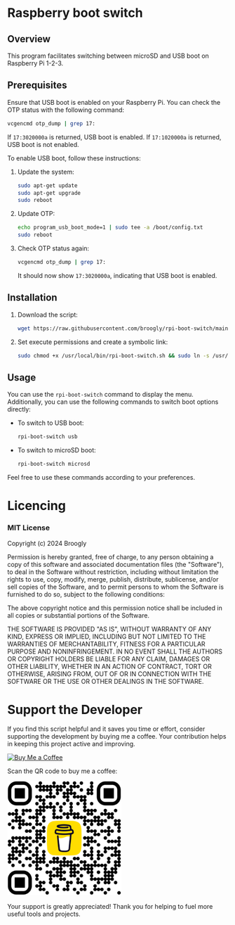# Raspberry boot switch

## Overview
This program facilitates switching between microSD and USB boot on Raspberry Pi 1-2-3.

## Prerequisites
Ensure that USB boot is enabled on your Raspberry Pi. You can check the OTP status with the following command:

```bash
vcgencmd otp_dump | grep 17:
```

If `17:3020000a` is returned, USB boot is enabled. If `17:1020000a` is returned, USB boot is not enabled.

To enable USB boot, follow these instructions:

1. Update the system:
   ```bash
   sudo apt-get update
   sudo apt-get upgrade
   sudo reboot
   ```

2. Update OTP:
   ```bash
   echo program_usb_boot_mode=1 | sudo tee -a /boot/config.txt
   sudo reboot
   ```

3. Check OTP status again:
   ```bash
   vcgencmd otp_dump | grep 17:
   ```

   It should now show `17:3020000a`, indicating that USB boot is enabled.

## Installation
1. Download the script:
   ```bash
   wget https://raw.githubusercontent.com/broogly/rpi-boot-switch/main/rpi-boot-switch.sh
   ```

2. Set execute permissions and create a symbolic link:
   ```bash
   sudo chmod +x /usr/local/bin/rpi-boot-switch.sh && sudo ln -s /usr/local/bin/rpi-boot-switch.sh /usr/local/bin/rpi-boot-switch
   ```

## Usage
You can use the `rpi-boot-switch` command to display the menu. Additionally, you can use the following commands to switch boot options directly:

- To switch to USB boot:
  ```bash
  rpi-boot-switch usb
  ```

- To switch to microSD boot:
  ```bash
  rpi-boot-switch microsd
  ```

Feel free to use these commands according to your preferences.

# Licencing

### MIT License

Copyright (c) 2024 Broogly

Permission is hereby granted, free of charge, to any person obtaining a copy of this software and associated documentation files (the "Software"), to deal in the Software without restriction, including without limitation the rights to use, copy, modify, merge, publish, distribute, sublicense, and/or sell copies of the Software, and to permit persons to whom the Software is furnished to do so, subject to the following conditions:

The above copyright notice and this permission notice shall be included in all copies or substantial portions of the Software.

THE SOFTWARE IS PROVIDED "AS IS", WITHOUT WARRANTY OF ANY KIND, EXPRESS OR IMPLIED, INCLUDING BUT NOT LIMITED TO THE WARRANTIES OF MERCHANTABILITY, FITNESS FOR A PARTICULAR PURPOSE AND NONINFRINGEMENT. IN NO EVENT SHALL THE AUTHORS OR COPYRIGHT HOLDERS BE LIABLE FOR ANY CLAIM, DAMAGES OR OTHER LIABILITY, WHETHER IN AN ACTION OF CONTRACT, TORT OR OTHERWISE, ARISING FROM, OUT OF OR IN CONNECTION WITH THE SOFTWARE OR THE USE OR OTHER DEALINGS IN THE SOFTWARE.


# Support the Developer

If you find this script helpful and it saves you time or effort, consider supporting the development by buying me a coffee. Your contribution helps in keeping this project active and improving.

[![Buy Me a Coffee](https://www.buymeacoffee.com/assets/img/guidelines/download-assets-sm-2.svg)](https://www.buymeacoffee.com/broogly)

Scan the QR code to buy me a coffee:

<img src="https://github.com/broogly/rpi-boot-switch/raw/main/bmc_qr.png" alt="Buy Me a Coffee QR Code" width="260">

Your support is greatly appreciated! Thank you for helping to fuel more useful tools and projects.
